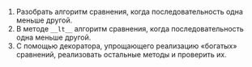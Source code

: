 1. Разобрать алгоритм сравнения, когда последовательность одна меньше другой.
2. В методе `__lt__` алгоритм сравнения, когда последовательность одна меньше другой.
3. C помощью декоратора, упрощающего реализацию «богатых» сравнений, реализовать остальные методы и проверить их.
